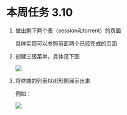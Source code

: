 # 本周任务  3.10

1. 做出剩下两个表（session和torrent）的页面

   具体实现可以参照前面两个已经完成的页面

2. 创建三级菜单，具体见下图

   ![](https://i1.100024.xyz/i/2020/03/10/nn01pb.png)
   
3. 将终端的列表以树形图展示出来

   例如：

   ![](https://i1.100024.xyz/i/2020/03/10/kg4ufn.png)

